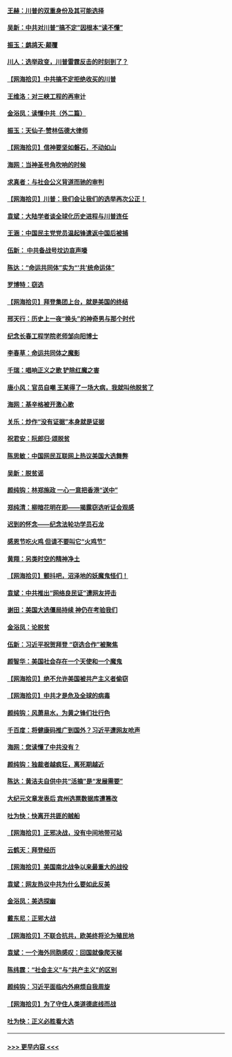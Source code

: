 #### [王赫：川普的双重身份及其可能选择](../pages/nsc993/n12599723.md?t=12070851) 
#### [吴新：中共对川普“搞不定”因根本“读不懂”](../pages/nsc993/n12599502.md?t=12070851) 
#### [振玉：鹧鸪天‧颠覆](../pages/nsc993/n12599494.md?t=12070851) 
#### [川人：选举政变，川普雷霆反击的时刻到了？](../pages/nsc993/n12599291.md?t=12070851) 
#### [【网海拾贝】中共搞不定拒绝收买的川普](../pages/nsc993/n12598955.md?t=12070851) 
#### [王维洛：对三峡工程的再审计](../pages/nsc993/n12598436.md?t=12070851) 
#### [金浴凤：读懂中共（外二篇）](../pages/nsc993/n12597943.md?t=12070851) 
#### [振玉：天仙子‧赞林伍德大律师](../pages/nsc993/n12597929.md?t=12070851) 
#### [【网海拾贝】信神要坚如磐石，不动如山](../pages/nsc993/n12597901.md?t=12070851) 
#### [海网：当神圣号角吹响的时候](../pages/nsc993/n12595891.md?t=12070851) 
#### [求真者：与社会公义背道而驰的审判](../pages/nsc993/n12595868.md?t=12070851) 
#### [【网海拾贝】川普：我们会让我们的选举再次公正！](../pages/nsc993/n12594930.md?t=12070851) 
#### [袁斌：大陆学者谈全球化历史进程与川普连任](../pages/nsc993/n12594690.md?t=12070851) 
#### [王涵：中国民主党党员温起锋遣返中国后被捕](../pages/nsc993/n12594540.md?t=12070851) 
#### [伍新： 中共备战号坟边哀声嚎](../pages/nsc993/n12593086.md?t=12070851) 
#### [陈达：“命运共同体”实为“‘共’统命运体”](../pages/nsc993/n12590865.md?t=12070851) 
#### [罗博特：窃选](../pages/nsc993/n12590619.md?t=12070851) 
#### [【网海拾贝】拜登集团上台，就是美国的终结](../pages/nsc993/n12589725.md?t=12070851) 
#### [邢天行：历史上一夜“换头”的神奇男与那个时代](../pages/nsc993/n12589424.md?t=12070851) 
#### [纪念长春工程学院老师邹向阳博士](../pages/nsc993/n12585390.md?t=12070851) 
#### [李春草：命运共同体之魔影](../pages/nsc993/n12585026.md?t=12070851) 
#### [千瑞：唱响正义之歌 铲除红魔之害](../pages/nsc993/n12585002.md?t=12070851) 
#### [唐小风：官员自嘲 王某得了一场大病，我就叫他脱贫了](../pages/nsc993/n12584981.md?t=12070851) 
#### [海网：基辛格被开激心歌](../pages/nsc993/n12584946.md?t=12070851) 
#### [关乐：炒作“没有证据”本身就是证据](../pages/nsc993/n12583146.md?t=12070851) 
#### [祝君安：阮郎归‧颂脱贫](../pages/nsc993/n12583119.md?t=12070851) 
#### [陈思敏：中国网民互联网上热议美国大选舞弊](../pages/nsc993/n12582845.md?t=12070851) 
#### [吴新：脱贫谣](../pages/nsc993/n12580839.md?t=12070851) 
#### [颜纯钩：林郑施政 一心一意把香港“送中”](../pages/nsc993/n12580805.md?t=12070851) 
#### [郑纯清：柳暗花明在即——揭露窃选听证会观感](../pages/nsc993/n12580795.md?t=12070851) 
#### [迟到的怀念——纪念法轮功学员石龙](../pages/nsc993/n12580245.md?t=12070851) 
#### [感恩节吃火鸡  但请不要叫它“火鸡节”](../pages/nsc993/n12580252.md?t=12070851) 
#### [黄翔：另类时空的精神净土](../pages/nsc993/n12578638.md?t=12070851) 
#### [【网海拾贝】颤抖吧，沼泽地的妖魔鬼怪们！](../pages/nsc993/n12578552.md?t=12070851) 
#### [袁斌：中共推出“网络良民证”遭网友抨击](../pages/nsc993/n12578511.md?t=12070851) 
#### [谢田：美国大选僵局持续 神仍在考验我们](../pages/nsc993/n12577432.md?t=12070851) 
#### [金浴凤：论脱贫](../pages/nsc993/n12576386.md?t=12070851) 
#### [伍新：习近平祝贺拜登 “窃选合作”被聚焦](../pages/nsc993/n12576358.md?t=12070851) 
#### [颜智华：美国社会存在一个天使和一个魔鬼](../pages/nsc993/n12574299.md?t=12070851) 
#### [【网海拾贝】绝不允许美国被共产主义者偷窃](../pages/nsc993/n12573396.md?t=12070851) 
#### [【网海拾贝】中共才是危及全球的病毒](../pages/nsc993/n12571204.md?t=12070851) 
#### [颜纯钩：风萧易水，为黄之锋们壮行色](../pages/nsc993/n12571487.md?t=12070851) 
#### [千百度：将健康码推广到国外？习近平遭网友呛声](../pages/nsc993/n12570808.md?t=12070851) 
#### [海网：您读懂了中共没有？](../pages/nsc993/n12570487.md?t=12070851) 
#### [颜纯钩：独裁者越疯狂，离死期越近](../pages/nsc993/n12569055.md?t=12070851) 
#### [陈达：黄洁夫自供中共“活摘”是“发展需要”](../pages/nsc993/n12568541.md?t=12070851) 
#### [大纪元文章发表后 宾州选票数据库遭篡改](../pages/nsc993/n12568105.md?t=12070851) 
#### [吐为快：快离开共匪的贼船](../pages/nsc993/n12568462.md?t=12070851) 
#### [【网海拾贝】正邪决战，没有中间地带可站](../pages/nsc993/n12568439.md?t=12070851) 
#### [云鹤天：拜登经历](../pages/nsc993/n12567294.md?t=12070851) 
#### [【网海拾贝】美国南北战争以来最重大的战役](../pages/nsc993/n12567247.md?t=12070851) 
#### [袁斌：网友热议中共为什么要如此反美](../pages/nsc993/n12567162.md?t=12070851) 
#### [金浴凤：美选探幽](../pages/nsc993/n12567147.md?t=12070851) 
#### [戴东尼：正邪大战](../pages/nsc993/n12567033.md?t=12070851) 
#### [【网海拾贝】不联合抗共，欧美终将沦为殖民地](../pages/nsc993/n12565068.md?t=12070851) 
#### [袁斌：一个海外同胞感叹：回国就像爬天梯](../pages/nsc993/n12564986.md?t=12070851) 
#### [陈纬霆：“社会主义”与“共产主义”的区别](../pages/nsc993/n12562417.md?t=12070851) 
#### [颜纯钩：习近平面临内外麻烦自我周旋](../pages/nsc993/n12563356.md?t=12070851) 
#### [【网海拾贝】为了守住人类道德底线而战](../pages/nsc993/n12562542.md?t=12070851) 
#### [吐为快：正义必胜看大选](../pages/nsc993/n12561967.md?t=12070851) 

----
#### [ >>> 更早内容 <<< ](../indexes/nsc993-earlier.md)
